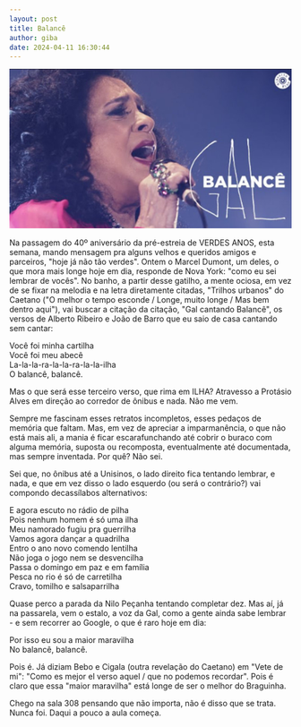 ```yaml
---
layout: post
title: Balancê
author: giba
date: 2024-04-11 16:30:44
---
```

![](/uploads/balance.jpg)

Na passagem do 40º aniversário da pré-estreia de VERDES ANOS, esta semana, mando mensagem pra alguns velhos e queridos amigos e parceiros, "hoje já não tão verdes". Ontem o Marcel Dumont, um deles, o que mora mais longe hoje em dia, responde de Nova York: "como eu sei lembrar de vocês". No banho, a partir desse gatilho, a mente ociosa, em vez de se fixar na melodia e na letra diretamente citadas, "Trilhos urbanos" do Caetano ("O melhor o tempo esconde / Longe, muito longe / Mas bem dentro aqui"), vai buscar a citação da citação, "Gal cantando Balancê", os versos de Alberto Ribeiro e João de Barro que eu saio de casa cantando sem cantar:

Você foi minha cartilha\
Você foi meu abecê\
La-la-la-ra-la-la-ra-la-la-ilha\
O balancê, balancê.

Mas o que será esse terceiro verso, que rima em ILHA? Atravesso a Protásio Alves em direção ao corredor de ônibus e nada. Não me vem.

Sempre me fascinam esses retratos incompletos, esses pedaços de memória que faltam. Mas, em vez de apreciar a imparmanência, o que não está mais ali, a mania é ficar escarafunchando até cobrir o buraco com alguma memória, suposta ou recomposta, eventualmente até documentada, mas sempre inventada. Por quê? Não sei.

Sei que, no ônibus até a Unisinos, o lado direito fica tentando lembrar, e nada, e que em vez disso o lado esquerdo (ou será o contrário?) vai compondo decassílabos alternativos:

E agora escuto no rádio de pilha\
Pois nenhum homem é só uma ilha\
Meu namorado fugiu pra guerrilha\
Vamos agora dançar a quadrilha\
Entro o ano novo comendo lentilha\
Não joga o jogo nem se desvencilha\
Passa o domingo em paz e em família\
Pesca no rio é só de carretilha\
Cravo, tomilho e salsaparrilha

Quase perco a parada da Nilo Peçanha tentando completar dez. Mas aí, já na passarela, vem o estalo, a voz da Gal, como a gente ainda sabe lembrar - e sem recorrer ao Google, o que é raro hoje em dia:

Por isso eu sou a maior maravilha\
No balancê, balancê.

Pois é. Já diziam Bebo e Cigala (outra revelação do Caetano) em "Vete de mi": "Como es mejor el verso aquel / que no podemos recordar". Pois é claro que essa "maior maravilha" está longe de ser o melhor do Braguinha.

Chego na sala 308 pensando que não importa, não é disso que se trata. Nunca foi. Daqui a pouco a aula começa.